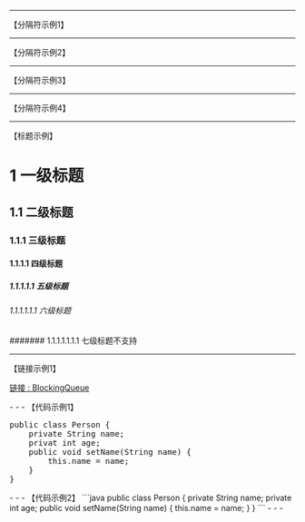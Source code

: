 * * *
【分隔符示例1】
***
【分隔符示例2】
******
【分隔符示例3】
- - -
【分隔符示例4】
- - -
【标题示例】

# 1 一级标题
## 1.1 二级标题
### 1.1.1 三级标题
#### 1.1.1.1 四级标题
##### 1.1.1.1.1 五级标题
###### 1.1.1.1.1.1 六级标题
####### 1.1.1.1.1.1.1 七级标题不支持
- - -
【链接示例1】

<p><a href="https://github.com/zxpbenson/notebook/blob/master/java/BlockingQueue.md">链接 : BlockingQueue</a></p>
- - -
【代码示例1】
<pre>public class Person {
    private String name;
    privat int age;
    public void setName(String name) {
        this.name = name;
    }
}</pre>
- - -
【代码示例2】
```java
public class Person {
    private String name;
    private int age;
    public void setName(String name) {
        this.name = name;
    }
}
```
- - -